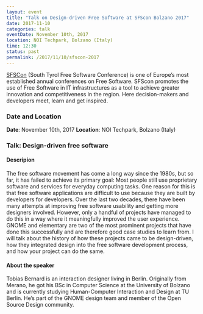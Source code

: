 ```yaml
---
layout: event
title: "Talk on Design-driven Free Software at SFScon Bolzano 2017"
date: 2017-11-10
categories: talk
eventDate: November 10th, 2017
location: NOI Techpark, Bolzano (Italy)
time: 12:30
status: past
permalink: /2017/11/10/sfscon-2017
---
```



[SFSCon](https://www.sfscon.it) (South Tyrol Free Software Conference) is one of Europe’s most established annual conferences on Free Software. SFScon promotes the use of Free Software in IT infrastructures as a tool to achieve greater innovation and competitiveness in the region. Here decision-makers and developers meet, learn and get inspired.

### Date and Location

**Date**: November 10th, 2017
**Location**: NOI Techpark, Bolzano (Italy)


### Talk: Design-driven free software

#### Descripion

The free software movement has come a long way since the 1980s, but so far, it has failed to achieve its primary goal: Most people still use proprietary software and services for everyday computing tasks. One reason for this is that free software applications are difficult to use because they are built by developers for developers.
Over the last two decades, there have been many attempts at improving free software usability and getting more designers involved. However, only a handful of projects have managed to do this in a way where it meaningfully improved the user experience. GNOME and elementary are two of the most prominent projects that have done this successfully and are therefore good case studies to learn from.
I will talk about the history of how these projects came to be design-driven, how they integrated design into the free software development process, and how your project can do the same.

#### About the speaker

Tobias Bernard is an interaction designer living in Berlin. Originally from Merano, he got his BSc in Computer Science at the University of Bolzano and is currently studying Human-Computer Interaction and Design at TU Berlin. He’s part of the GNOME design team and member of the Open Source Design community.
